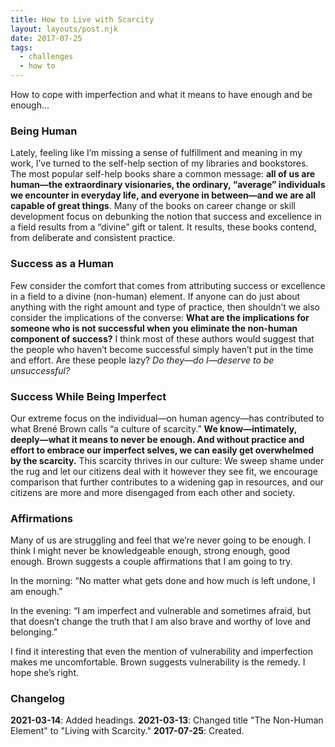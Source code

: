 ```yaml
---
title: How to Live with Scarcity
layout: layouts/post.njk
date: 2017-07-25
tags:
  - challenges
  - how to
---
```

How to cope with imperfection and what it means to have enough and be enough...
<!-- excerpt -->
### Being Human
Lately, feeling like I’m missing a sense of fulfillment and meaning in my work, I’ve turned to the self-help section of my libraries and bookstores. The most popular self-help books share a common message: **all of us are human—the extraordinary visionaries, the ordinary, “average” individuals we encounter in everyday life, and everyone in between—and we are all capable of great things**. Many of the books on career change or skill development focus on debunking the notion that success and excellence in a field results from a “divine” gift or talent. It results, these books contend, from deliberate and consistent practice.

### Success as a Human 
Few consider the comfort that comes from attributing success or excellence in a field to a divine (non-human) element. If anyone can do just about anything with the right amount and type of practice, then shouldn’t we also consider the implications of the converse: **What are the implications for someone who is not successful when you eliminate the non-human component of success?** I think most of these authors would suggest that the people who haven’t become successful simply haven’t put in the time and effort. Are these people lazy? *Do they—do I—deserve to be unsuccessful?*

### Success While Being Imperfect
Our extreme focus on the individual—on human agency—has contributed to what Brené Brown calls “a culture of scarcity.” **We know—intimately, deeply—what it means to never be enough. And without practice and effort to embrace our imperfect selves, we can easily get overwhelmed by the scarcity.** This scarcity thrives in our culture: We sweep shame under the rug and let our citizens deal with it however they see fit, we encourage comparison that further contributes to a widening gap in resources, and our citizens are more and more disengaged from each other and society.

### Affirmations
Many of us are struggling and feel that we’re never going to be enough. I think I might never be knowledgeable enough, strong enough, good enough. Brown suggests a couple affirmations that I am going to try.

In the morning: “No matter what gets done and how much is left undone, I am enough.”

In the evening: “I am imperfect and vulnerable and sometimes afraid, but that doesn’t change the truth that I am also brave and worthy of love and belonging.”

I find it interesting that even the mention of vulnerability and imperfection makes me uncomfortable. Brown suggests vulnerability is the remedy. I hope she’s right.

### Changelog
**2021-03-14**: Added headings.
**2021-03-13**: Changed title "The Non-Human Element" to "Living with Scarcity." 
**2017-07-25**: Created.